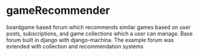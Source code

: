 # gameRecommender
boardgame based forum which recommends similar games based on user posts, subscriptions, and game collections which a user can manage. Base forum built in django with django-machina. The example forum was extended with collection and recommendation systems
